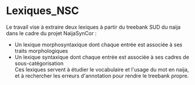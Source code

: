 # Lexiques_NSC

Le travail vise à extraire deux lexiques à partir du treebank SUD du naija dans le cadre du projet NaijaSynCor : <br>
  - Un lexique morphosyntaxique dont chaque entrée est associée à ses traits morphologiques <br> 
  - Un lexique syntaxique dont chaque entrée est associée à ses cadres de sous-catégorisation <br>
Ces lexiques servent à étudier le vocabulaire et l'usage du mot en naija, et à rechercher les erreurs d'annotation pour rendre le treebank propre. <br>
